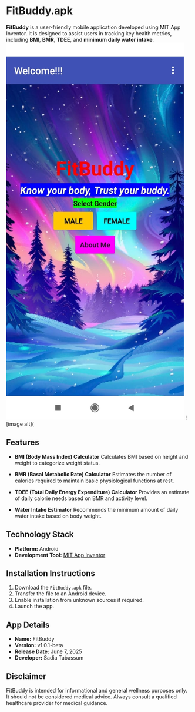 # FitBuddy.apk

**FitBuddy** is a user-friendly mobile application developed using MIT App Inventor. It is designed to assist users in tracking key health metrics, including **BMI**, **BMR**, **TDEE**, and **minimum daily water intake**.
![image alt](https://github.com/SadiaPikachu/FitBuddy.apk/blob/fe41032d80928ae5467ce014afb4568a7f931f44/img1.jpg)
![image alt](
##  Features

* **BMI (Body Mass Index) Calculator**
  Calculates BMI based on height and weight to categorize weight status.

* **BMR (Basal Metabolic Rate) Calculator**
  Estimates the number of calories required to maintain basic physiological functions at rest.

* **TDEE (Total Daily Energy Expenditure) Calculator**
  Provides an estimate of daily calorie needs based on BMR and activity level.

* **Water Intake Estimator**
  Recommends the minimum amount of daily water intake based on body weight.

## Technology Stack

* **Platform:** Android
* **Development Tool:** [MIT App Inventor](https://appinventor.mit.edu)


## Installation Instructions

1. Download the `FitBuddy.apk` file.
2. Transfer the file to an Android device.
3. Enable installation from unknown sources if required.
4. Launch the app.



## App Details

* **Name:** FitBuddy
* **Version:** v1.0.1-beta
* **Release Date:** June 7, 2025
* **Developer:** Sadia Tabassum





##  Disclaimer

FitBuddy is intended for informational and general wellness purposes only. It should not be considered medical advice. Always consult a qualified healthcare provider for medical guidance.
